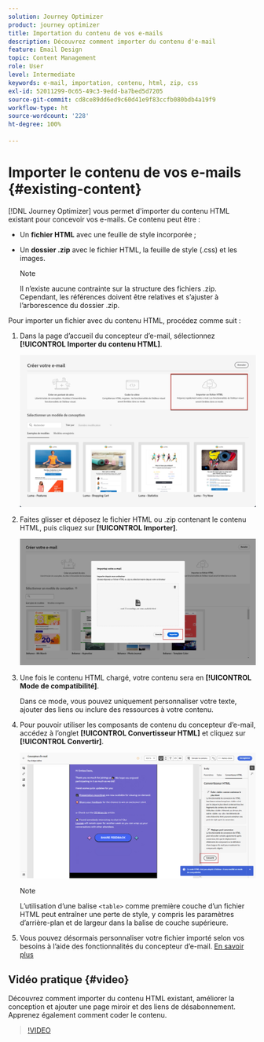 ```yaml
---
solution: Journey Optimizer
product: journey optimizer
title: Importation du contenu de vos e-mails
description: Découvrez comment importer du contenu d'e-mail
feature: Email Design
topic: Content Management
role: User
level: Intermediate
keywords: e-mail, importation, contenu, html, zip, css
exl-id: 52011299-0c65-49c3-9edd-ba7bed5d7205
source-git-commit: cd8ce89dd6ed9c60d41e9f83ccfb080bdb4a19f9
workflow-type: ht
source-wordcount: '228'
ht-degree: 100%

---
```


# Importer le contenu de vos e-mails {#existing-content}

[!DNL Journey Optimizer] vous permet d&#39;importer du contenu HTML existant pour concevoir vos e-mails. Ce contenu peut être :

* Un **fichier HTML** avec une feuille de style incorporée ;
* Un **dossier .zip** avec le fichier HTML, la feuille de style (.css) et les images.

  >[!NOTE]
  >
  >Il n’existe aucune contrainte sur la structure des fichiers .zip. Cependant, les références doivent être relatives et s’ajuster à l’arborescence du dossier .zip.

Pour importer un fichier avec du contenu HTML, procédez comme suit :

1. Dans la page d’accueil du concepteur d’e-mail, sélectionnez **[!UICONTROL Importer du contenu HTML]**.

   ![](assets/import-html_2.png)

1. Faites glisser et déposez le fichier HTML ou .zip contenant le contenu HTML, puis cliquez sur **[!UICONTROL Importer]**.

   ![](assets/html-imported_2.png)

1. Une fois le contenu HTML chargé, votre contenu sera en **[!UICONTROL Mode de compatibilité]**.

   Dans ce mode, vous pouvez uniquement personnaliser votre texte, ajouter des liens ou inclure des ressources à votre contenu.

1. Pour pouvoir utiliser les composants de contenu du concepteur d’e-mail, accédez à l’onglet **[!UICONTROL Convertisseur HTML]** et cliquez sur **[!UICONTROL Convertir]**.

   ![](assets/html-imported.png)

   >[!NOTE]
   >
   > L’utilisation d’une balise `<table>` comme première couche d’un fichier HTML peut entraîner une perte de style, y compris les paramètres d’arrière-plan et de largeur dans la balise de couche supérieure.

1. Vous pouvez désormais personnaliser votre fichier importé selon vos besoins à l’aide des fonctionnalités du concepteur d’e-mail. [En savoir plus](content-from-scratch.md)

## Vidéo pratique {#video}

Découvrez comment importer du contenu HTML existant, améliorer la conception et ajouter une page miroir et des liens de désabonnement. Apprenez également comment coder le contenu.

>[!VIDEO](https://video.tv.adobe.com/v/334102?quality=12)
